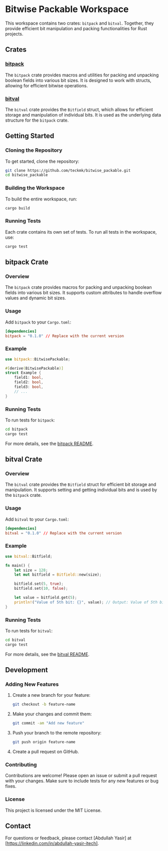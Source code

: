 # Bitwise Packable Workspace

This workspace contains two crates: `bitpack` and `bitval`. Together, they provide efficient bit manipulation and packing functionalities for Rust projects.

## Crates

### [bitpack](bitpack/README.md)

The `bitpack` crate provides macros and utilities for packing and unpacking boolean fields into various bit sizes. It is designed to work with structs, allowing for efficient bitwise operations.

### [bitval](bitval/README.md)

The `bitval` crate provides the `Bitfield` struct, which allows for efficient storage and manipulation of individual bits. It is used as the underlying data structure for the `bitpack` crate.

## Getting Started

### Cloning the Repository

To get started, clone the repository:

```sh
git clone https://github.com/teckmk/bitwise_packable.git
cd bitwise_packable
```

### Building the Workspace

To build the entire workspace, run:

```sh
cargo build
```

### Running Tests

Each crate contains its own set of tests. To run all tests in the workspace, use:

```sh
cargo test
```

## bitpack Crate

### Overview

The `bitpack` crate provides macros for packing and unpacking boolean fields into various bit sizes. It supports custom attributes to handle overflow values and dynamic bit sizes.

### Usage

Add `bitpack` to your `Cargo.toml`:

```toml
[dependencies]
bitpack = "0.1.0" // Replace with the current version
```

### Example

```rust
use bitpack::BitwisePackable;

#[derive(BitwisePackable)]
struct Example {
    field1: bool,
    field2: bool,
    field3: bool,
    // ...
}
```

### Running Tests

To run tests for `bitpack`:

```sh
cd bitpack
cargo test
```

For more details, see the [bitpack README](bitpack/README.md).

## bitval Crate

### Overview

The `bitval` crate provides the `Bitfield` struct for efficient bit storage and manipulation. It supports setting and getting individual bits and is used by the `bitpack` crate.

### Usage

Add `bitval` to your `Cargo.toml`:

```toml
[dependencies]
bitval = "0.1.0" // Replace with the current version
```

### Example

```rust
use bitval::Bitfield;

fn main() {
    let size = 128;
    let mut bitfield = Bitfield::new(size);

    bitfield.set(5, true);
    bitfield.set(10, false);

    let value = bitfield.get(5);
    println!("Value of 5th bit: {}", value); // Output: Value of 5th bit: true
}
```

### Running Tests

To run tests for `bitval`:

```sh
cd bitval
cargo test
```

For more details, see the [bitval README](bitval/README.md).

## Development

### Adding New Features

1. Create a new branch for your feature:
   ```sh
   git checkout -b feature-name
   ```

2. Make your changes and commit them:
   ```sh
   git commit -am "Add new feature"
   ```

3. Push your branch to the remote repository:
   ```sh
   git push origin feature-name
   ```

4. Create a pull request on GitHub.

### Contributing

Contributions are welcome! Please open an issue or submit a pull request with your changes. Make sure to include tests for any new features or bug fixes.

### License

This project is licensed under the MIT License.

## Contact

For questions or feedback, please contact [Abdullah Yasir] at [https://linkedin.com/in/abdullah-yasir-itech].
